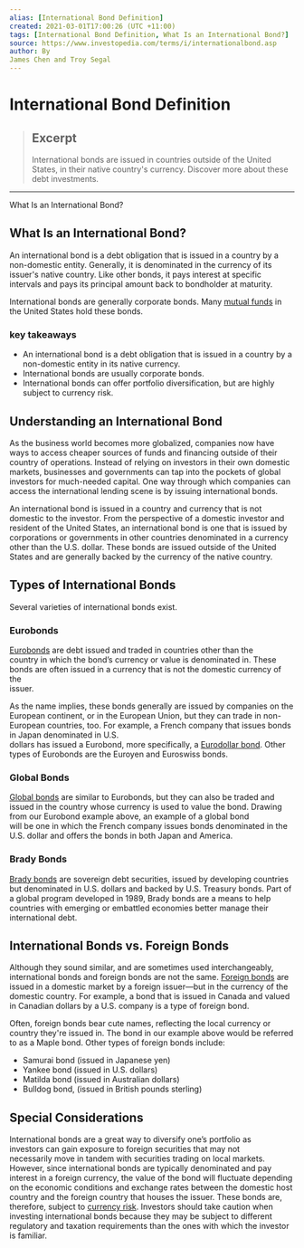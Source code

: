 ```yaml
---
alias: [International Bond Definition]
created: 2021-03-01T17:00:26 (UTC +11:00)
tags: [International Bond Definition, What Is an International Bond?]
source: https://www.investopedia.com/terms/i/internationalbond.asp
author: By
James Chen and Troy Segal
---
```


# International Bond Definition

> ## Excerpt
> International bonds are issued in countries outside of the United States, in their native country's currency. Discover more about these debt investments.

---

What Is an International Bond?
## What Is an International Bond?

An international bond is a debt obligation that is issued in a country by a non-domestic entity. Generally, it is denominated in the currency of its issuer's native country. Like other bonds, it pays interest at specific intervals and pays its principal amount back to bondholder at maturity.

International bonds are generally corporate bonds. Many [mutual funds](https://www.investopedia.com/terms/m/mutualfund.asp) in the United States hold these bonds.

### key takeaways

-   An international bond is a debt obligation that is issued in a country by a non-domestic entity in its native currency.
-   International bonds are usually corporate bonds.
-   International bonds can offer portfolio diversification, but are highly subject to currency risk.

## Understanding an International Bond

As the business world becomes more globalized, companies now have ways to access cheaper sources of funds and financing outside of their country of operations. Instead of relying on investors in their own domestic markets, businesses and governments can tap into the pockets of global investors for much-needed capital. One way through which companies can access the international lending scene is by issuing international bonds.

An international bond is issued in a country and currency that is not domestic to the investor. From the perspective of a domestic investor and resident of the United States, an international bond is one that is issued by corporations or governments in other countries denominated in a currency other than the U.S. dollar. These bonds are issued outside of the United States and are generally backed by the currency of the native country.

## Types of International Bonds

Several varieties of international bonds exist.

### Eurobonds

[Eurobonds](https://www.investopedia.com/terms/e/eurobond.asp) are debt issued and traded in countries other than the  
country in which the bond’s currency or value is denominated in. These  
bonds are often issued in a currency that is not the domestic currency of the  
issuer.

As the name implies, these bonds generally are issued by companies on the European continent, or in the European Union, but they can trade in non-European countries, too. For example, a French company that issues bonds in Japan denominated in U.S.  
dollars has issued a Eurobond, more specifically, a [Eurodollar bond](https://www.investopedia.com/terms/e/eurodollarbond.asp). Other types of Eurobonds are the Euroyen and Euroswiss bonds.

### Global Bonds

[Global bonds](https://www.investopedia.com/terms/g/globalbonds.asp) are similar to Eurobonds, but they can also be traded and  
issued in the country whose currency is used to value the bond. Drawing  
from our Eurobond example above, an example of a global bond  
will be one in which the French company issues bonds denominated in the  
U.S. dollar and offers the bonds in both Japan and America.

### Brady Bonds

[Brady bond](https://www.investopedia.com/terms/b/bradybonds.asp)[s](https://www.investopedia.com/terms/g/globalbonds.asp) are sovereign debt securities, issued by developing countries but denominated in U.S. dollars and backed by U.S. Treasury bonds. Part of a global program developed in 1989, Brady bonds are a means to help countries with emerging or embattled economies better manage their international debt.

## International Bonds vs. Foreign Bonds

Although they sound similar, and are sometimes used interchangeably, international bonds and foreign bonds are not the same. [Foreign bonds](https://www.investopedia.com/terms/f/foreignbonds.asp) are issued in a domestic market by a foreign issuer—but in the currency of the domestic country. For example, a bond that is issued in Canada and valued in Canadian dollars by a U.S. company is a type of foreign bond.

Often, foreign bonds bear cute names, reflecting the local currency or country they're issued in. The bond in our example above would be referred to as a Maple bond. Other types of foreign bonds include:

-   Samurai bond (issued in Japanese yen)
-   Yankee bond (issued in U.S. dollars)
-   Matilda bond (issued in Australian dollars)
-   Bulldog bond, (issued in British pounds sterling)

## Special Considerations

International bonds are a great way to diversify one’s portfolio as  
investors can gain exposure to foreign securities that may not  
necessarily move in tandem with securities trading on local markets. However, since international bonds are typically denominated and pay interest in a foreign currency, the value of the bond will fluctuate depending on the economic conditions and exchange rates between the domestic host country and the foreign country that houses the issuer. These bonds are, therefore, subject to [currency risk](https://www.investopedia.com/terms/c/currencyrisk.asp). Investors should take caution when investing international bonds because they may be subject to different regulatory and taxation requirements than the ones with which the investor is familiar.
